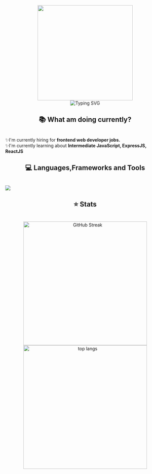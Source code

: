 <div align="center">
<img width=300 height=300 src="https://media4.giphy.com/media/v1.Y2lkPTc5MGI3NjExc2E3NTFndmc5Nmx4ZmFtNDVpZm10Y3Q2eHJueXJ4MjBnamV1ZzU0MCZlcD12MV9pbnRlcm5hbF9naWZfYnlfaWQmY3Q9Zw/3oKIPnAiaMCws8nOsE/giphy.gif">
<br>
<img src="https://readme-typing-svg.demolab.com?font=Poppins&weight=700&size=22&pause=1000&color=710DF7&center=true&vCenter=true&random=false&width=435&lines=Hi%2C+I+am+Sarit+Junior+web+developer" alt="Typing SVG" />
</div>

<h2 align="center">📚 What am doing currently?</h2>
<br>
<div align="left">
  ✨I'm currently hiring for <b>frontend web developer jobs.</b> <br>
  ✨I'm currently learning about <b>Intermediate JavaScript, ExpressJS, ReactJS</b>
</div>

<h2 align="center">💻 Languages,Frameworks and Tools</h2>
<br>
<div align="left">
    <img src="https://skillicons.dev/icons?i=bootstrap,tailwindcss,html,css,javascript,php,nodejs,vite,mysql,vscode,git,github,windows"/>
</div>

<h2 align="center">⭐ Stats</h2>
<br>
<div align="center">
  <img width=390 src="https://streak-stats.demolab.com?user=saritrungj&theme=dark&ring=A50EEB&fire=EB07AA&currStreakLabel=EB07AA" alt="GitHub Streak" />
  <br>
  <img width=390 align="center" src="https://github-readme-stats.vercel.app/api/top-langs/?username=saritrungj&theme=radical" alt="top langs" />
</div>